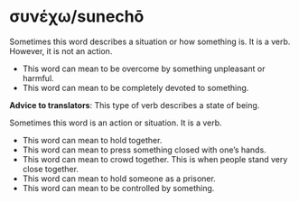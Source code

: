 # συνέχω/sunechō
Sometimes this word describes a situation or how something is. It is a verb. However, it is not an action. 

* This word can mean to be overcome by something unpleasant or harmful.
* This word can mean to be completely devoted to something. 

**Advice to translators**: This type of verb describes a state of being. 

Sometimes this word is an action or situation. It is a verb.

* This word can mean to hold together.
* This word can mean to press something closed with one’s hands.
* This word can mean to crowd together. This is when people stand very close together. 
* This word can mean to hold someone as a prisoner. 
* This word can mean to be controlled by something. 
